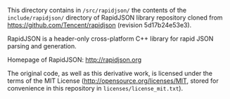 This directory contains in `/src/rapidjson/` the contents of the `include/rapidjson/` directory of
RapidJSON library repository cloned from
https://github.com/Tencent/rapidjson (revision 5d17b24e53e3).

RapidJSON is a header-only cross-platform C++ library for rapid JSON parsing and generation.

Homepage of RapidJSON: http://rapidjson.org

The original code, as well as this derivative work, is licensed under the terms of the
MIT License (http://opensource.org/licenses/MIT, stored for convenience in this repository in
`licenses/license_mit.txt`).

